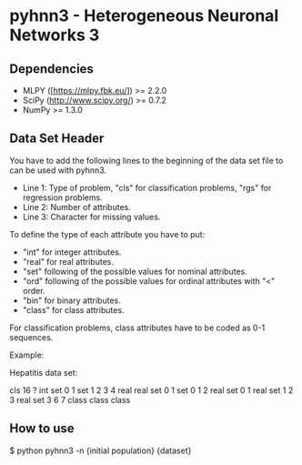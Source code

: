 pyhnn3 - Heterogeneous Neuronal Networks 3
==========================================

Dependencies
------------

 * MLPY ([https://mlpy.fbk.eu/]) >= 2.2.0
 * SciPy (http://www.scipy.org/) >= 0.7.2
 * NumPy >= 1.3.0

Data Set Header
-----------------

You have to add the following lines to the beginning of the data set file to 
can be used with pyhnn3.

 * Line 1: Type of problem, "cls" for classification problems, "rgs" for 
 regression problems.
 * Line 2: Number of attributes.
 * Line 3: Character for missing values.

To define the type of each attribute you have to put:

 * "int" for integer attributes.
 * "real" for real attributes.
 * "set" following of the possible values for nominal attributes.
 * "ord" following of the possible values for ordinal attributes with "<" order.
 * "bin" for binary attributes.
 * "class" for class attributes.

For classification problems, class attributes have to be coded as 0-1 sequences.

Example: 

Hepatitis data set:

cls
16
?
int
set 0 1
set 1 2 3 4
real
real
set 0 1
set 0 1 2
real
set 0 1
real
set 1 2 3
real
set 3 6 7
class
class
class

How to use
----------

$ python pyhnn3 -n {initial population} {dataset}

